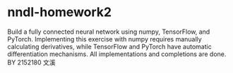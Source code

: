 # nndl-homework2
Build a fully connected neural network using numpy, TensorFlow, and PyTorch. Implementing this exercise with numpy requires manually calculating derivatives, while TensorFlow and PyTorch have automatic differentiation mechanisms. All implementations and completions are done. BY 2152180 文溪
